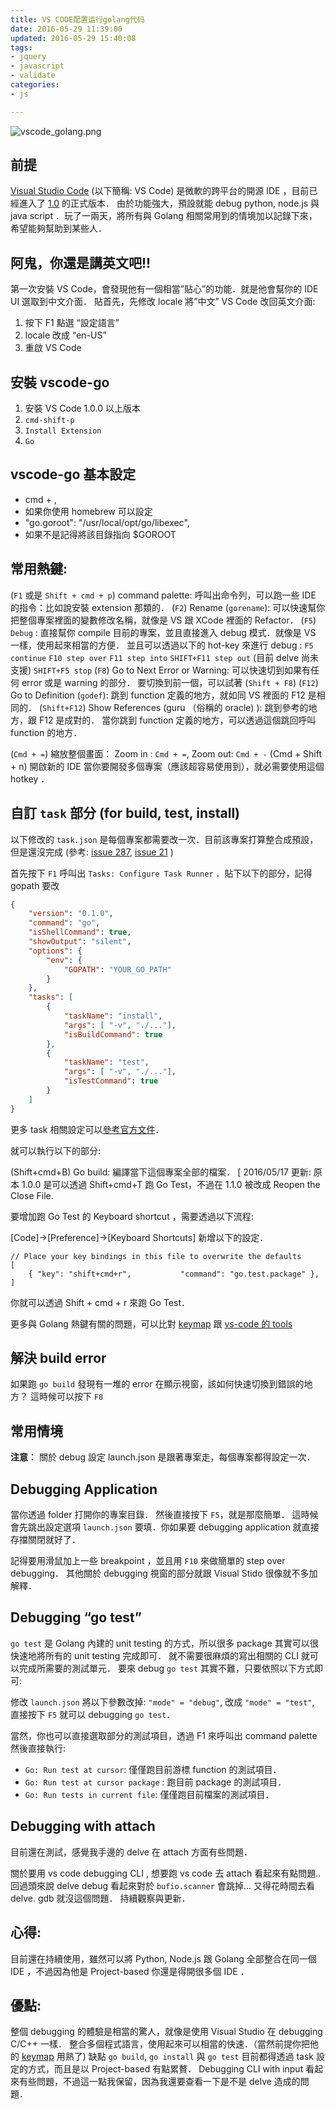 ```yaml
---
title: VS CODE配置运行golang代码
date: 2016-05-29 11:39:00
updated: 2016-05-29 15:40:08
tags: 
- jquery
- javascript
- validate
categories: 
- js

---
```

![vscode_golang.png][1]
## 前提
[Visual Studio Code](https://code.visualstudio.com/) (以下簡稱: VS Code) 是微軟的跨平台的開源 IDE ，目前已經進入了 [1.0](https://code.visualstudio.com/blogs/2016/04/14/vscode-1.0) 的正式版本． 由於功能強大，預設就能 debug python, node.js 與 java script ．玩了一兩天，將所有與 Golang 相關常用到的情境加以記錄下來，希望能夠幫助到某些人．


<!--more-->


## 阿鬼，你還是講英文吧!!
第一次安裝 VS Code，會發現他有一個相當”貼心”的功能．就是他會幫你的 IDE UI 選取到中文介面． 貼首先，先修改 locale 將”中文” VS Code 改回英文介面:

 1. 按下 F1 點選 “設定語言”
 2. locale 改成 “en-US”
 3. 重啟 VS Code

## 安裝 vscode-go

 1. 安裝 VS Code 1.0.0 以上版本
 2. `cmd-shift-p`
 3. `Install Extension`
 4. `Go`

## vscode-go 基本設定

 - cmd + ,
 - 如果你使用 homebrew 可以設定
  - "go.goroot": "/usr/local/opt/go/libexec",
  - 如果不是記得將該目錄指向 $GOROOT

## 常用熱鍵:
(`F1` 或是 `Shift + cmd + p`) command palette:
呼叫出命令列，可以跑一些 IDE 的指令：比如說安裝 extension 那類的．
(`F2`) Rename (`gorename`):
可以快速幫你把整個專案裡面的變數修改名稱，就像是 VS 跟 XCode 裡面的 Refactor．
(`F5`) `Debug` :
直接幫你 compile 目前的專案，並且直接進入 debug 模式．就像是 VS 一樣，使用起來相當的方便． 並且可以透過以下的 hot-key 來進行 debug :
`F5 continue`
`F10 step over`
`F11 step into`
`SHIFT+F11 step out` (目前 delve 尚未支援)
`SHIFT+F5 stop`
(`F8`) Go to Next Error or Warning:
可以快速切到如果有任何 error 或是 warning 的部分． 要切換到前一個，可以試著 (`Shift + F8`)
(`F12`) Go to Definition (`godef`):
跳到 function 定義的地方，就如同 VS 裡面的 F12 是相同的．
(`Shift+F12`) Show References (guru （俗稱的 oracle) ):
跳到參考的地方，跟 F12 是成對的． 當你跳到 function 定義的地方，可以透過這個跳回呼叫 function 的地方．

(`Cmd + =`) 縮放整個畫面：
Zoom in : `Cmd + =`, Zoom out: `Cmd + -`
(Cmd + Shift + n) 開啟新的 IDE
當你要開發多個專案（應該超容易使用到），就必需要使用這個 hotkey ．

## 自訂 `task` 部分 (for build, test, install)
以下修改的 `task.json` 是每個專案都需要改一次．目前該專案打算整合成預設，但是還沒完成 (參考: [issue 287](https://github.com/Microsoft/vscode-go/issues/287), [issue 21](https://github.com/Microsoft/vscode-go/issues/21) )

首先按下 `F1` 呼叫出 `Tasks: Configure Task Runner` ．貼下以下的部分，記得 gopath 要改
```json
{
    "version": "0.1.0",
    "command": "go",
    "isShellCommand": true,
    "showOutput": "silent",
    "options": {
        "env": {
            "GOPATH": "YOUR_GO_PATH"
        }
    },
    "tasks": [
        {
            "taskName": "install",
            "args": [ "-v", "./..."],
            "isBuildCommand": true
        },
        {
            "taskName": "test",
            "args": [ "-v", "./..."],
            "isTestCommand": true
        }
    ]
}
```
更多 task 相關設定可以[參考官方文件](http://code.visualstudio.com/docs/editor/tasks)．

就可以執行以下的部分:

(Shift+cmd+B) Go build:
編譯當下這個專案全部的檔案．
[ 2016/05/17 更新: 原本 1.0.0 是可以透過 Shift+cmd+T 跑 Go Test，不過在 1.1.0 被改成 Reopen the Close File.

要增加跑 Go Test 的 Keyboard shortcut ，需要透過以下流程:

[Code]->[Preference]->[Keyboard Shortcuts] 新增以下的設定．
```
// Place your key bindings in this file to overwrite the defaults
[
    { "key": "shift+cmd+r",           "command": "go.test.package" },
]
```
你就可以透過 Shift + cmd + r 來跑 Go Test．

更多與 Golang 熱鍵有關的問題，可以比對 [keymap](https://code.visualstudio.com/Docs/customization/keybindings) 跟 [vs-code 的 tools](https://github.com/Microsoft/vscode-go#tools)

## 解決 build error
如果跑 `go build` 發現有一堆的 error 在顯示視窗，該如何快速切換到錯誤的地方？ 這時候可以按下 `F8`

## 常用情境
**注意**： 關於 debug 設定 launch.json 是跟著專案走，每個專案都得設定一次．

## Debugging Application
當你透過 folder 打開你的專案目錄． 然後直接按下 `F5`，就是那麼簡單． 這時候會先跳出設定選項 `launch.json` 要填．你如果要 debugging application 就直接存擋關閉就好了．

記得要用滑鼠加上一些 breakpoint ，並且用 `F10` 來做簡單的 step over debugging． 其他關於 debugging 視窗的部分就跟 Visual Stido 很像就不多加解釋．

## Debugging “go test”
`go test` 是 Golang 內建的 unit testing 的方式，所以很多 package 其實可以很快速地將所有的 unit testing 完成即可． 就不需要很麻煩的寫出相關的 CLI 就可以完成所需要的測試單元． 要來 debug `go test` 其實不難，只要依照以下方式即可:

修改 `launch.json` 將以下參數改掉:
`"mode" = "debug"`, 改成 `"mode" = "test"`,
直接按下 `F5` 就可以 debugging `go test`．

當然，你也可以直接選取部分的測試項目，透過 F1 來呼叫出 command palette 然後直接執行:

 - `Go: Run test at cursor`: 僅僅跑目前游標 function 的測試項目．
 - `Go: Run test at cursor package` : 跑目前 package 的測試項目．
 - `Go: Run tests in current file`: 僅僅跑目前檔案的測試項目．

## Debugging with attach
目前還在測試，感覺我手邊的 delve 在 attach 方面有些問題．

關於要用 vs code debugging CLI , 想要跑 vs code 去 attach 看起來有點問題.. 回過頭來說 delve debug 看起來對於 `bufio.scanner` 會跳掉… 又得花時間去看 delve. gdb 就沒這個問題． 持續觀察與更新．

## 心得:
目前還在持續使用，雖然可以將 Python, Node.js 跟 Golang 全部整合在同一個 IDE ，不過因為他是 Project-based 你還是得開很多個 IDE ．

## 優點:
整個 debugging 的體驗是相當的驚人，就像是使用 Visual Studio 在 debugging C/C++ 一樣．
整合多個程式語言，使用起來可以相當的快速．（當然前提你把他的 [keymap](https://code.visualstudio.com/Docs/customization/keybindings) 用熟了)
缺點
`go build`, `go install` 與 `go test` 目前都得透過 task 設定的方式，而且是以 Project-based 有點累贅．
Debugging CLI with input 看起來有些問題，不過這一點我保留，因為我還要查看一下是不是 delve 造成的問題．


  [1]: https://imgs.gnux.cn/usr/uploads/2016/05/47642564.png